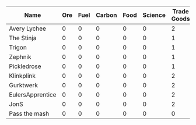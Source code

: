 | Name             | Ore | Fuel | Carbon | Food | Science | Trade Goods | Proposal Vouchers|
|------------------|-----|------|--------|------|---------|-------------|------------------|
| Avery Lychee     | 0   | 0    | 0      | 0    | 0       | 2           | 3                |
| The Stinja       | 0   | 0    | 0      | 0    | 0       | 1           | 0                |
| Trigon           | 0   | 0    | 0      | 0    | 0       | 1           | 0                |
| Zephnik          | 0   | 0    | 0      | 0    | 0       | 1           | 3                |
| Pickledrose      | 0   | 0    | 0      | 0    | 0       | 1           | 3                |
| Klinkplink       | 0   | 0    | 0      | 0    | 0       | 2           | 3                |
| Gurktwerk        | 0   | 0    | 0      | 0    | 0       | 2           | 3                |
| EulersApprentice | 0   | 0    | 0      | 0    | 0       | 2           | 2                |
| JonS             | 0   | 0    | 0      | 0    | 0       | 2           | 3                |
| Pass the mash    | 0   | 0    | 0      | 0    | 0       | 0           | 3                |

